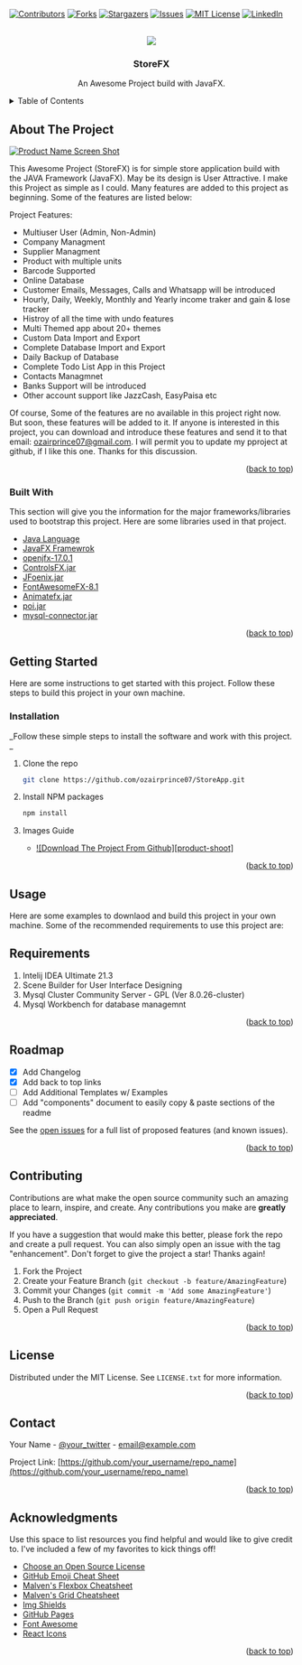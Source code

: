 <div id="top"></div>
<!--
*** Thanks for checking out the Best-README-Template. If you have a suggestion
*** that would make this better, please fork the repo and create a pull request
*** or simply open an issue with the tag "enhancement".
*** Don't forget to give the project a star!
*** Thanks again! Now go create something AMAZING! :D
-->



<!-- PROJECT SHIELDS -->
<!--
*** I'm using markdown "reference style" links for readability.
*** Reference links are enclosed in brackets [ ] instead of parentheses ( ).
*** See the bottom of this document for the declaration of the reference variables
*** for contributors-url, forks-url, etc. This is an optional, concise syntax you may use.
*** https://www.markdownguide.org/basic-syntax/#reference-style-links
-->
[![Contributors][contributors-shield]][contributors-url]
[![Forks][forks-shield]][forks-url]
[![Stargazers][stars-shield]][stars-url]
[![Issues][issues-shield]][issues-url]
[![MIT License][license-shield]][license-url]
[![LinkedIn][linkedin-shield]][linkedin-url]



<!-- PROJECT LOGO -->
<br />
<div align="center">
  <a href="https://github.com/othneildrew/Best-README-Template">
    <img src="https://img.icons8.com/external-icongeek26-linear-colour-icongeek26/64/000000/external-shop-ecommerce-icongeek26-linear-colour-icongeek26.png"/>
  </a>

  <h3 align="center">StoreFX</h3>

  <p align="center">
    An Awesome Project build with JavaFX.
  </p>
</div>



<!-- TABLE OF CONTENTS -->
<details>
  <summary>Table of Contents</summary>
  <ol>
    <li>
      <a href="#about-the-project">About The Project</a>
      <ul>
        <li><a href="#built-with">Built With</a></li>
      </ul>
    </li>
    <li>
      <a href="#getting-started">Getting Started</a>
      <ul>
        <li><a href="#prerequisites">Prerequisites</a></li>
        <li><a href="#installation">Installation</a></li>
      </ul>
    </li>
    <li><a href="#usage">Usage</a></li>
    <li><a href="#roadmap">Roadmap</a></li>
    <li><a href="#contributing">Contributing</a></li>
    <li><a href="#license">License</a></li>
    <li><a href="#contact">Contact</a></li>
    <li><a href="#acknowledgments">Acknowledgments</a></li>
  </ol>
</details>



<!-- ABOUT THE PROJECT -->
## About The Project

[![Product Name Screen Shot][product-screenshot]](https://example.com)

This Awesome Project (StoreFX) is for simple store application build with the JAVA Framework (JavaFX). May be its design is User Attractive. I make this Project as simple as I could. Many features are added to this project as beginning. Some of the features are listed below:

Project Features:
* Multiuser User (Admin, Non-Admin)
* Company Managment
* Supplier Managment
* Product with multiple units
* Barcode Supported
* Online Database
* Customer Emails, Messages, Calls and Whatsapp will be introduced
* Hourly, Daily, Weekly, Monthly and Yearly income traker and gain & lose tracker
* Histroy of all the time with undo features 
* Multi Themed app about 20+ themes
* Custom Data Import and Export 
* Complete Database Import and Export
* Daily Backup of Database
* Complete Todo List App in this Project
* Contacts Managmnet
* Banks Support will be introduced
* Other account support like JazzCash, EasyPaisa etc

Of course, Some of the features are no available in this project right now. But soon, these features will be added to it. If anyone is interested in this project, you can download and introduce these features and send it to that email: ozairprince07@gmail.com. I will permit you to update my pproject at github, if I like this one. Thanks for this discussion.

<p align="right">(<a href="#top">back to top</a>)</p>


### Built With

This section will give you the information for the major frameworks/libraries used to bootstrap this project. Here are some libraries used in that project.

* [Java Language](https://java.org/)
* [JavaFX Framewrok](https://openjfx.io/)
* [openjfx-17.0.1](https://openjfx.io/)
* [ControlsFX.jar](https://controlsfx.github.io/)
* [JFoenix.jar](http://www.jfoenix.com/)
* [FontAwesomeFX-8.1](https://bitbucket.org/Jerady/fontawesomefx/downloads/)
* [Animatefx.jar](https://github.com/Typhon0/AnimateFX)
* [poi.jar](https://jar-download.com/artifacts/org.apache.poi)
* [mysql-connector.jar](https://jar-download.com/artifacts/mysql/mysql-connector-java)

<p align="right">(<a href="#top">back to top</a>)</p>



<!-- GETTING STARTED -->
## Getting Started

Here are some instructions to get started with this project. Follow these steps to build this project in your own machine.

### Installation

_Follow these simple steps to install the software and work with this project. _

1. Clone the repo
   ```sh
   git clone https://github.com/ozairprince07/StoreApp.git
   ```
3. Install NPM packages
   ```sh
   npm install
   ```
4. Images Guide

   * [![Download The Project From Github][product-shoot]](https://github.com/uzairdev07/resources/blob/main/Images/StoreApp/photo1498050108023-c5249f4df085.avif)


<p align="right">(<a href="#top">back to top</a>)</p>



<!-- USAGE EXAMPLES -->
## Usage

Here are some examples to downlaod and build this project in your own machine. Some of the recommended requirements to use this project are:

## Requirements

1. Intelij IDEA Ultimate 21.3 
2. Scene Builder for User Interface Designing
3. Mysql Cluster Community Server - GPL (Ver 8.0.26-cluster)
4. Mysql Workbench for database managemnt

<p align="right">(<a href="#top">back to top</a>)</p>



<!-- ROADMAP -->
## Roadmap

- [x] Add Changelog
- [x] Add back to top links
- [ ] Add Additional Templates w/ Examples
- [ ] Add "components" document to easily copy & paste sections of the readme

See the [open issues](https://github.com/othneildrew/Best-README-Template/issues) for a full list of proposed features (and known issues).

<p align="right">(<a href="#top">back to top</a>)</p>



<!-- CONTRIBUTING -->
## Contributing

Contributions are what make the open source community such an amazing place to learn, inspire, and create. Any contributions you make are **greatly appreciated**.

If you have a suggestion that would make this better, please fork the repo and create a pull request. You can also simply open an issue with the tag "enhancement".
Don't forget to give the project a star! Thanks again!

1. Fork the Project
2. Create your Feature Branch (`git checkout -b feature/AmazingFeature`)
3. Commit your Changes (`git commit -m 'Add some AmazingFeature'`)
4. Push to the Branch (`git push origin feature/AmazingFeature`)
5. Open a Pull Request

<p align="right">(<a href="#top">back to top</a>)</p>



<!-- LICENSE -->
## License

Distributed under the MIT License. See `LICENSE.txt` for more information.

<p align="right">(<a href="#top">back to top</a>)</p>



<!-- CONTACT -->
## Contact

Your Name - [@your_twitter](https://twitter.com/your_username) - email@example.com

Project Link: [https://github.com/your_username/repo_name](https://github.com/your_username/repo_name)

<p align="right">(<a href="#top">back to top</a>)</p>



<!-- ACKNOWLEDGMENTS -->
## Acknowledgments

Use this space to list resources you find helpful and would like to give credit to. I've included a few of my favorites to kick things off!

* [Choose an Open Source License](https://choosealicense.com)
* [GitHub Emoji Cheat Sheet](https://www.webpagefx.com/tools/emoji-cheat-sheet)
* [Malven's Flexbox Cheatsheet](https://flexbox.malven.co/)
* [Malven's Grid Cheatsheet](https://grid.malven.co/)
* [Img Shields](https://shields.io)
* [GitHub Pages](https://pages.github.com)
* [Font Awesome](https://fontawesome.com)
* [React Icons](https://react-icons.github.io/react-icons/search)

<p align="right">(<a href="#top">back to top</a>)</p>



<!-- MARKDOWN LINKS & IMAGES -->
<!-- https://www.markdownguide.org/basic-syntax/#reference-style-links -->
[contributors-shield]: https://img.shields.io/github/contributors/othneildrew/Best-README-Template.svg?style=for-the-badge
[contributors-url]: https://github.com/othneildrew/Best-README-Template/graphs/contributors
[forks-shield]: https://img.shields.io/github/forks/othneildrew/Best-README-Template.svg?style=for-the-badge
[forks-url]: https://github.com/othneildrew/Best-README-Template/network/members
[stars-shield]: https://img.shields.io/github/stars/othneildrew/Best-README-Template.svg?style=for-the-badge
[stars-url]: https://github.com/othneildrew/Best-README-Template/stargazers
[issues-shield]: https://img.shields.io/github/issues/othneildrew/Best-README-Template.svg?style=for-the-badge
[issues-url]: https://github.com/othneildrew/Best-README-Template/issues
[license-shield]: https://img.shields.io/github/license/othneildrew/Best-README-Template.svg?style=for-the-badge
[license-url]: https://github.com/othneildrew/Best-README-Template/blob/master/LICENSE.txt
[linkedin-shield]: https://img.shields.io/badge/-LinkedIn-black.svg?style=for-the-badge&logo=linkedin&colorB=555
[linkedin-url]: https://linkedin.com/in/othneildrew
[product-screenshot]: images/screenshot.png
